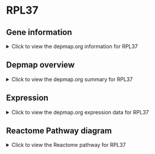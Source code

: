 <h1>RPL37</h1>

<h2>Gene information</h2>
<details>
  <summary>Click to view the depmap.org information for RPL37</summary>
  <p><a href="https://depmap.org/portal/gene/RPL37?tab=about" target="_BLANK">Open page in a new tab...</a></p>
  <iframe src="https://depmap.org/portal/gene/RPL37?tab=about" style="border:none;width:100%;height:800px"></iframe>
</details>

<h2>Depmap overview</h2>
<details>
  <summary>Click to view the depmap.org summary for RPL37</summary>
  <p><a href="https://depmap.org/portal/gene/RPL37?tab=overview" target="_BLANK">Open page in a new tab...</a></p>
  <iframe src="https://depmap.org/portal/gene/RPL37?tab=overview" style="border:none;width:100%;height:800px"></iframe>
</details>

<h2>Expression</h2>
<details>
  <summary>Click to view the depmap.org expression data for RPL37</summary>
  <p><a href="https://depmap.org/portal/gene/RPL37?tab=characterization" target="_BLANK">Open page in a new tab...</a></p>
  <iframe src="https://depmap.org/portal/gene/RPL37?tab=characterization" style="border:none;width:100%;height:800px"></iframe>
</details>



<h2>Reactome Pathway diagram</h2>
<details>
  <summary>Click to view the Reactome pathway for RPL37</summary>
  <p><a href="https://reactome.org/PathwayBrowser/#/R-HSA-975957" target="_BLANK">Open page in a new tab...</a></p>
  <p>Nonsense Mediated Decay (NMD) enhanced by the Exon Junction Complex (EJC)</p>
<iframe src="https://reactome.org/PathwayBrowser/#/R-HSA-975957" style="border:none;width:100%;height:800px"></iframe>
</details>



